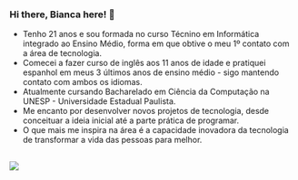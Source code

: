### Hi there, Bianca here! 👋
<!--
**biancapastos/biancapastos** is a ✨ _special_ ✨ repository because its `README.md` (this file) appears on your GitHub profile.
Here are some ideas to get you started: 
-->

- Tenho 21 anos e sou formada no curso Técnino em Informática integrado ao Ensino Médio, forma em que obtive o meu 1º contato com a área de tecnologia.
- Comecei  a fazer curso de inglês aos 11 anos de idade e pratiquei espanhol em meus 3 últimos anos de ensino médio - sigo mantendo contato com ambos os idiomas.
- Atualmente cursando Bacharelado em Ciência da Computação na UNESP - Universidade Estadual Paulista.
- Me encanto por desenvolver novos projetos de tecnologia, desde conceituar a ideia inicial até a parte prática de programar.
- O que mais me inspira na área é a capacidade inovadora da tecnologia de transformar a vida das pessoas para melhor.
  
##
<div>
  <a href="https://www.linkedin.com/in/bianca-pastos-0620a9182" target="_blank"><img src="https://img.shields.io/badge/-LinkedIn-%230077B5?style=for-the-badge&logo=linkedin&logoColor=white" target="_blank"></a>
</div>
